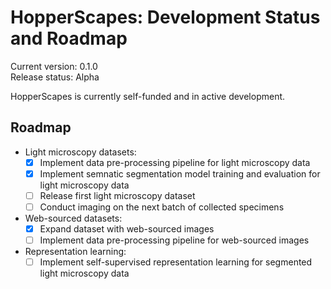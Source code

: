 # HopperScapes: Development Status and Roadmap

Current version: 0.1.0<br>
Release status: Alpha

HopperScapes is currently self-funded and in active development.

## Roadmap
- Light microscopy datasets:
    - [x] Implement data pre-processing pipeline for light microscopy data
    - [x] Implement semnatic segmentation model training and evaluation for light microscopy data
    - [ ] Release first light microscopy dataset
    - [ ] Conduct imaging on the next batch of collected specimens 
- Web-sourced datasets:
    - [x] Expand dataset with web-sourced images
    - [ ] Implement data pre-processing pipeline for web-sourced images
- Representation learning:
    - [ ] Implement self-supervised representation learning for segmented light microscopy data